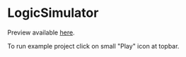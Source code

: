 LogicSimulator
===========

Preview available [here](http://codebuild.pl/LogicSimulator/index.html).

To run example project click on small "Play" icon at topbar.
